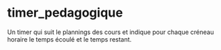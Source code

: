 # timer_pedagogique
Un timer qui suit le plannings des cours et indique pour chaque créneau horaire le temps écoulé et le temps restant.
